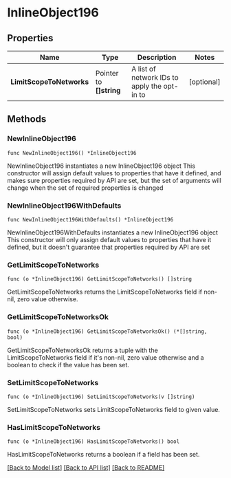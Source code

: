 # InlineObject196

## Properties

Name | Type | Description | Notes
------------ | ------------- | ------------- | -------------
**LimitScopeToNetworks** | Pointer to **[]string** | A list of network IDs to apply the opt-in to | [optional] 

## Methods

### NewInlineObject196

`func NewInlineObject196() *InlineObject196`

NewInlineObject196 instantiates a new InlineObject196 object
This constructor will assign default values to properties that have it defined,
and makes sure properties required by API are set, but the set of arguments
will change when the set of required properties is changed

### NewInlineObject196WithDefaults

`func NewInlineObject196WithDefaults() *InlineObject196`

NewInlineObject196WithDefaults instantiates a new InlineObject196 object
This constructor will only assign default values to properties that have it defined,
but it doesn't guarantee that properties required by API are set

### GetLimitScopeToNetworks

`func (o *InlineObject196) GetLimitScopeToNetworks() []string`

GetLimitScopeToNetworks returns the LimitScopeToNetworks field if non-nil, zero value otherwise.

### GetLimitScopeToNetworksOk

`func (o *InlineObject196) GetLimitScopeToNetworksOk() (*[]string, bool)`

GetLimitScopeToNetworksOk returns a tuple with the LimitScopeToNetworks field if it's non-nil, zero value otherwise
and a boolean to check if the value has been set.

### SetLimitScopeToNetworks

`func (o *InlineObject196) SetLimitScopeToNetworks(v []string)`

SetLimitScopeToNetworks sets LimitScopeToNetworks field to given value.

### HasLimitScopeToNetworks

`func (o *InlineObject196) HasLimitScopeToNetworks() bool`

HasLimitScopeToNetworks returns a boolean if a field has been set.


[[Back to Model list]](../README.md#documentation-for-models) [[Back to API list]](../README.md#documentation-for-api-endpoints) [[Back to README]](../README.md)


